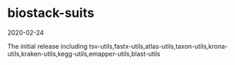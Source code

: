 # biostack-suits

2020-02-24

  The initial release including tsv-utils,fastx-utils,atlas-utils,taxon-utils,krona-utils,kraken-utils,kegg-utils,emapper-utils,blast-utils
